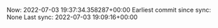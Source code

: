 Now: 2022-07-03 19:37:34.358287+00:00 Earliest commit since sync: None Last sync: 2022-07-03 19:09:16+00:00
